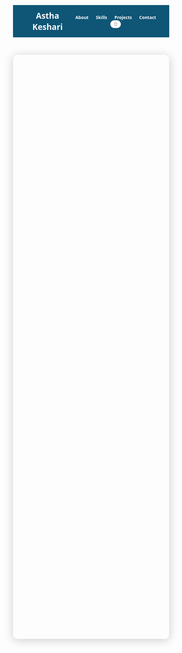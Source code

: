 
<!DOCTYPE html>
<html lang="en">
<head>
  <meta charset="UTF-8" />
  <meta name="viewport" content="width=device-width, initial-scale=1.0"/>
  <title>Astha's Portfolio</title>
  <link rel="stylesheet" href="https://cdnjs.cloudflare.com/ajax/libs/font-awesome/6.4.0/css/all.min.css">

  <style>
    .typing-text {
  font-weight: bold;
  font-size: 18px;
  color: var(--accent);
}

.cursor {
  display: inline-block;
  animation: blink 0.8s infinite;
  font-weight: bold;
  font-size: 20px;
}

@keyframes blink {
  0%, 100% { opacity: 1; }
  50% { opacity: 0; }
}

    :root {
    body::before {
  content: "";
  position: fixed;
  top: 0;
  left: 0;
  width: 100%;
  height: 100%;
  background: url('https://images.unsplash.com/photo-1575467544611-470fa8053545?w=600&auto=format&fit=crop&q=60&ixlib=rb-4.1.0&ixid=M3wxMjA3fDB8MHxwaG90by1yZWxhdGVkfDYzfHx8ZW58MHx8fHx8') no-repeat center center/cover;
  filter: brightness(0.7) blur(4px);
  z-index: -1;
  opacity: 0.9;
    }

      --bg-light: #f4f4f4;
      --bg-dark: #121212;
      --text-light: #000;
      --text-dark: #fff;
      --accent: #0e5576;
    }

    body {
      margin: 0;
      font-family: 'Segoe UI', sans-serif;
      transition: background 0.4s, color 0.4s;
    }

    body.light {
      background: var(--bg-light);
      color: var(--text-light);
    }

    body.dark {
      background: var(--bg-dark);
      color: var(--text-dark);
    }

    header {
      padding: 1rem 2rem;
      display: flex;
      justify-content: space-between;
      align-items: center;
      background: var(--accent);
    }

    header h1 {
      margin: 0;
      font-size: 26px;
      color: #fff;
    }

    nav a {
      margin: 0 10px;
      color: #fff;
      text-decoration: none;
      font-weight: bold;
    }

  
      .container {
  padding: 2rem;
  max-width: 1000px;
  margin: auto;
  background: rgba(255, 255, 255, 0.2);
  border-radius: 16px;
  backdrop-filter: blur(10px);
  -webkit-backdrop-filter: blur(10px);
  box-shadow: 0 4px 30px rgba(0, 0, 0, 0.2);
}

    

    section {
      margin: 4rem 0;
      opacity: 0;
      transform: translateY(20px);
      animation: fadeIn 0.8s ease forwards;
    }

    section:nth-of-type(1) { animation-delay: 0.4s; }
    section:nth-of-type(2) { animation-delay: 0.6s; }
    section:nth-of-type(3) { animation-delay: 0.8s; }
    section:nth-of-type(4) { animation-delay: 0.10s; }

    @keyframes fadeIn {
      to {
        opacity: 1;
        transform: translateY(0);
      }
    }

    h2 {
      border-bottom: 2px solid var(--accent);
      padding-bottom: 0.5rem;
    }

    .about-section {
      display: flex;
      flex-wrap: wrap;
      align-items: center;
      gap: 2rem;
    }

    .about-img {
  flex: 1 1 200px;
  max-width: 250px;
  width: 100%;
  height: auto;
  border-radius: 30x; 
  box-shadow: 0 4px 12px rgba(0, 0, 0, 0.2); 
}

    

    .about-text {
      flex: 2;
    }

    .skills-list {
      display: flex;
      flex-wrap: wrap;
      gap: 10px;
    }

    .skills-list span {
      background: var(--accent);
      padding: 6px 12px;
      border-radius: 20px;
      color: #fff;
      font-size: 14px;
    }

    .projects-grid {
      display: grid;
      gap: 1rem;
      grid-template-columns: repeat(auto-fit, minmax(250px, 1fr));
    }

    .project-card {
      border: 1px solid #ccc;
      border-radius: 10px;
      padding: 1rem;
      background: #fff;
      color: #000;
      transition: transform 0.3s;
    }

    .project-card:hover {
      transform: translateY(-5px);
    }

    .dark .project-card {
      background: #1f1f1f;
      color: #fff;
      border-color: #444;
    }

    .contact-form input, .contact-form textarea {
      width: 100%;
      padding: 8px;
      margin: 0.5rem 0;
      border-radius: 8px;
      border: 1px solid #ccc;
    }

    .contact-form button {
      background: var(--accent);
      color: white;
      padding: 10px 20px;
      border: none;
      border-radius: 8px;
      cursor: pointer;
    }

    footer {
      text-align: center;
      padding: 1rem;
      background: var(--accent);
      color: #fff;
    }

    .theme-toggle {
      background: #fff;
      border: none;
      padding: 5px 12px;
      border-radius: 20px;
      font-weight: bold;
      cursor: pointer;
    }

    @media (max-width: 600px) {
      .about-section {
        flex-direction: column;
        text-align: center;
      }
    }
  </style>
</head>
<body class="light">
  <header>
    <h1>Astha Keshari</h1>
    <nav>
      <a href="#about">About</a>
      <a href="#skills">Skills</a>
      <a href="#projects">Projects</a>
      <a href="#contact">Contact</a>
      <button class="theme-toggle" onclick="toggleTheme()">🌙</button>
    </nav>
  </header>

  <div class="container">
    <section id="about">
      <h2>About Me</h2>
      <div class="about-section">
        <img src="https://i.postimg.cc/4NyJhMB1/Whats-App-Image-2025-07-19-at-23-16-30-0b90437b.jpg" alt="My Photo" class="about-img" />
        <div class="about-text">
          <h3>Hello! I'm <strong>Astha</strong></h3>
<p><span class="typing-text"></span><span class="cursor">|</span></p>

          <p>🎓 <strong>College:</strong> Indian Institute of Information technology Ranchi</p>
          <p>📅 <strong>Year:</strong> First Year</p>
          <p>📚 <strong>Branch:</strong> Computer Science and Engineering</p>
          <p>I love building creative web apps, and I'm constantly learning new technologies to improve myself.</p>
        </div>
      </div>
    </section>

    <section id="skills">
      <h2>Skills</h2>
      <div class="skills-list">
        <span>HTML</span>
        <span>CSS</span>
        <span>JavaScript</span>
        <span>Bootstrap</span>
        <span>C++</span>
        <span>Git & GitHub</span>
        <span>Responsive Design</span>
      </div>
    </section>

    <section id="projects">
      <h2>Projects</h2>
      <div class="projects-grid">
        <div class="project-card">
          <h3>🌤 Weather App</h3>
          <p>Responsive weather app using API, emojis, dark/light mode, and modern UI.</p>
          

        </div>
        <div class="project-card">
          <h3>✅ To-Do List</h3>
          <p>A smart task manager using JavaScript and local storage with sleek design.</p>
          <li><a href="todo.html">To-Do</a></li>

        </div>
        <div class="project-card">
          <h3>🎨 Personal Portfolio</h3>
          <p>This very portfolio! Made with love, design thinking, and animations.</p>
        </div>
      </div>
    </section>

    <section id="contact">
      <h2>Contact Me</h2>
      <form class="contact-form">
        <input type="text" placeholder="Your Name" required />
        <input type="email" placeholder="Your Email" required />
        <textarea rows="4" placeholder="Your Message"></textarea>
        <button type="submit">Send</button>
      </form>
      <div style="text-align: center; margin-top: 20px;">
  <h3>Connect with me</h3>
  <a href="https://www.linkedin.com/in/asthakeshari" target="_blank" style="margin: 0 10px; color: #0e76a8;">
    <i class="fab fa-linkedin fa-2x"></i>
  </a>
  <a href="https://github.com/astha0811" target="_blank" style="margin: 0 10px; color: #333;">
    <i class="fab fa-github fa-2x"></i>
  </a>
  <a href="https://www.instagram.com/_____astha.__" target="_blank" style="margin: 0 10px; color: #C13584;">
    <i class="fab fa-instagram fa-2x"></i>
  </a>
  <a href="mailto:aasthakeshari0@gmail.com" style="margin: 0 15px; color: #EA4335;">
    <i class="fas fa-envelope fa-2x"></i>
  </a>
</div>

    </section>
  </div>

  <footer>
    <p>&copy; 2025 Astha Keshari • Built with 💖</p>
  </footer>

  <script>
    function toggleTheme() {
      const body = document.body;
      body.classList.toggle('dark');
      body.classList.toggle('light');
      document.querySelector('.theme-toggle').textContent =
        body.classList.contains('dark') ? '☀️' : '🌙';
    }
  </script>
  <script>
  const textArray = [
    "a Web Developer",
    "a Designer",
    "a Creative Thinker",
    "a Problem Solver"
  ];
  const typingText = document.querySelector(".typing-text");
  let textIndex = 0;
  let charIndex = 0;
  let isDeleting = false;

  function type() {
    const currentText = textArray[textIndex];
    if (isDeleting) {
      typingText.textContent = currentText.substring(0, charIndex--);
    } else {
      typingText.textContent = currentText.substring(0, charIndex++);
    }

    if (!isDeleting && charIndex === currentText.length) {
      isDeleting = true;
      setTimeout(type, 1000);
    } else if (isDeleting && charIndex === 0) {
      isDeleting = false;
      textIndex = (textIndex + 1) % textArray.length;
      setTimeout(type, 300);
    } else {
      setTimeout(type, isDeleting ? 50 : 100);
    }
  }

  type();
</script>

</body>
</html>   
